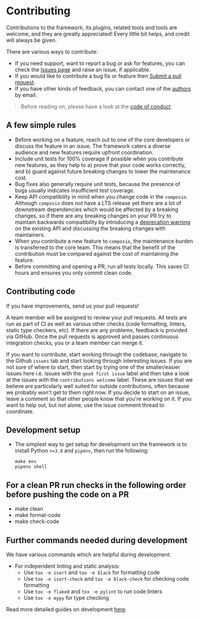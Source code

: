 # Contributing

Contributions to the framework, its plugins, related tools and tools are welcome, and they are greatly appreciated! Every little bit helps, and credit will always be given.

There are various ways to contribute:

- If you need support, want to report a bug or ask for features, you can check the [Issues page](https://github.com/composiohq/composio/issues) and raise an issue, if applicable.
- If you would like to contribute a bug fix or feature then [Submit a pull request](https://github.com/composiohq/composio/pulls).
- If you have other kinds of feedback, you can contact one of the [authors](https://github.com/composiohq/composio/blob/master/AUTHORS.md) by email.

> Before reading on, please have a look at the [code of conduct](https://github.com/composiohq/composio/blob/master/CODE_OF_CONDUCT.md).

## A few simple rules

- Before working on a feature, reach out to one of the core developers or discuss the feature in an issue. The framework caters a diverse audience and new features require upfront coordination.
- Include unit tests for 100% coverage if possible when you contribute new features, as they help to a) prove that your code works correctly, and b) guard against future breaking changes to lower the maintenance cost.
- Bug fixes also generally require unit tests, because the presence of bugs usually indicates insufficient test coverage.
- Keep API compatibility in mind when you change code in the `composio`. Although `composio` does not have a LTS release yet there are a lot of downstream dependencies which would be affected by a breaking changes, so if there are any breaking changes on your PR try to maintain backwards compatibility by introducing a [deprecation warning](https://github.com/composiohq/composio/blob/master/python/composio/utils/decorators.py#L15) on the existing API and discussing the breaking changes with maintainers.
- When you contribute a new feature to `composio`, the maintenance burden is transferred to the core team. This means that the benefit of the contribution must be compared against the cost of maintaining the feature.
- Before committing and opening a PR, run all tests locally. This saves CI hours and ensures you only commit clean code.

## Contributing code

If you have improvements, send us your pull requests!

A team member will be assigned to review your pull requests. All tests are run as part of CI as well as various other checks (code formatting, linters, static type checkers, etc). If there are any problems, feedback is provided via GitHub. Once the pull requests is approved and passes continuous integration checks, you or a team member can merge it.

If you want to contribute, start working through the codebase, navigate to the Github `issues` tab and start looking through interesting issues. If you are not sure of where to start, then start by trying one of the smaller/easier issues here i.e. issues with the `good first issue` label and then take a look at the issues with the `contributions welcome` label. These are issues that we believe are particularly well suited for outside contributions, often because we probably won't get to them right now. If you decide to start on an issue, leave a comment so that other people know that you're working on it. If you want to help out, but not alone, use the issue comment thread to coordinate.

## Development setup

- The simplest way to get setup for development on the framework is to install Python `>=3.8` and `pipenv`, then run the following:

      make env
      pipenv shell

##  For a clean PR run checks in the following order before pushing the code on a PR

- make clean
- make format-code
- make check-code

## Further commands needed during development

We have various commands which are helpful during development.

- For independent linting and static analysis:
  - Use `tox -e isort` and `tox -e black` for formatting code
  - Use `tox -e isort-check` and `tox -e black-check` for checking code formatting
  - Use `tox -e flake8` and `tox -e pylint` to run code linters
  - Use `tox -e mypy` for type checking

Read more detailed guides on development [here](python/docs/development.md).
